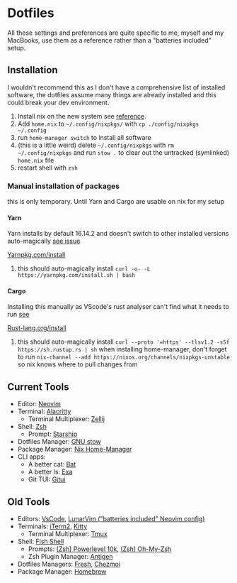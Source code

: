 # Dotfiles

All these settings and preferences are quite specific to me, myself and my MacBooks, use them as a reference rather than a "batteries included" setup.

## Installation

I wouldn't recommend this as I don't have a comprehensive list of installed software, the dotfiles assume many things are already installed and this could break your dev environment.

1. Install nix on the new system see [reference](https://gist.github.com/mandrean/65108e0898629e20afe1002d8bf4f223).
2. Add `home.nix` to `~/.config/nixpkgs/` with `cp ./config/nixpkgs ~/.config`
3. run `home-manager switch` to install all software
4. (this is a little weird) delete `~/.config/nixpkgs` with `rm ~/.config/nixpkgs` and run `stow .`
   to clear out the untracked (symlinked) `home.nix` file
5. restart shell with `zsh`

### Manual installation of packages

this is only temporary. Until Yarn and Cargo are usable on nix for my setup

#### Yarn

Yarn installs by default 16.14.2 and doesn't switch to other installed versions auto-magically [see issue](https://github.com/NixOS/nixpkgs/issues/14563)

[Yarnpkg.com/install](https://classic.yarnpkg.com/lang/en/docs/install/#mac-stable)

1. this should auto-magically install `curl -o- -L https://yarnpkg.com/install.sh | bash`

#### Cargo

Installing this manually as VScode's rust analyser can't find what it needs to run [see](https://github.com/rust-lang/rust-analyzer/issues/9506)

[Rust-lang.org/install](https://www.rust-lang.org/tools/install)

1. this should auto-magically install `curl --proto '=https' --tlsv1.2 -sSf https://sh.rustup.rs | sh`
when installing home-manager, don't forget to run `nix-channel --add https://nixos.org/channels/nixpkgs-unstable` so nix knows where to pull changes from

## Current Tools

- Editor: [Neovim](https://github.com/neovim/neovim)
- Terminal: [Alacritty](https://github.com/alacritty/alacritty#installation)
    - Terminal Multiplexer: [Zellij](https://github.com/zellij-org/zellij#how-do-i-install-it)
- Shell: [Zsh](https://zsh.sourceforge.io/Intro/intro_toc.html)
  - Prompt: [Starship](https://starship.rs/guide/#%F0%9F%9A%80-installation)
- Dotfiles Manager: [GNU stow](https://www.gnu.org/software/stow/manual/stow.html)
- Package Manager: [Nix Home-Manager](https://github.com/nix-community/home-manager)
- CLI apps: 
    - A better cat: [Bat](https://github.com/sharkdp/bat)
    - A better ls: [Exa](https://github.com/ogham/exa)
    - Git TUI: [Gitui](https://github.com/extrawurst/gitui#6--installation-top-)

## Old Tools

- Editors: [VsCode](https://github.com/microsoft/vscode), [LunarVim ("batteries included" Neovim config)](https://github.com/lunarvim/lunarvim)
- Terminals: [iTerm2](https://iterm2.com/), [Kitty](https://github.com/kovidgoyal/kitty)
    - Terminal Multiplexer: [Tmux](https://github.com/tmux/tmux)
- Shell: [Fish Shell](https://fishshell.com/)
    - Prompts: [(Zsh) Powerlevel 10k](https://github.com/romkatv/powerlevel10k), [(Zsh) Oh-My-Zsh](https://github.com/ohmyzsh/ohmyzsh)
    - Zsh Plugin Manager: [Antigen](https://github.com/zsh-users/antigen)
- Dotfiles Managers: [Fresh](https://github.com/freshshell/fresh/), [Chezmoi](https://www.chezmoi.io/docs/install/)
- Package Manager: [Homebrew](https://brew.sh/)

